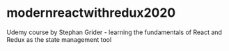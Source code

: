 # modernreactwithredux2020
Udemy course by Stephan Grider - learning the fundamentals of React and Redux as the state management tool

